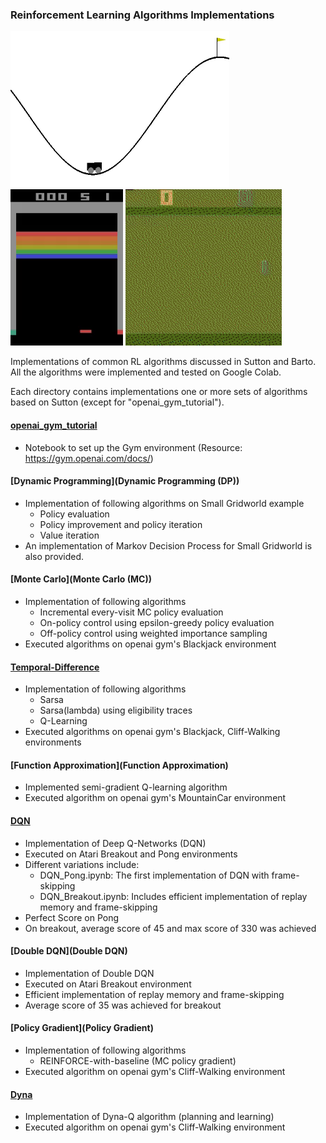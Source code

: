 ### Reinforcement Learning Algorithms Implementations
<img src="/images/MountainCar.gif" width="350" height="250"/> <img src="/images/Breakout.gif" width="180" height="250"/> <img src="/images/Pong.gif" width="250" height="250"/>

Implementations of common RL algorithms discussed in Sutton and Barto. All the algorithms were implemented and tested on Google Colab.

Each directory contains implementations one or more sets of algorithms based on Sutton (except for "openai_gym_tutorial").

#### [openai_gym_tutorial](openai_gym_tutorial)
- Notebook to set up the Gym environment (Resource: https://gym.openai.com/docs/)

#### [Dynamic Programming](Dynamic Programming (DP))
- Implementation of following algorithms on Small Gridworld example
  - Policy evaluation
  - Policy improvement and policy iteration
  - Value iteration
- An implementation of Markov Decision Process for Small Gridworld is also provided.

#### [Monte Carlo](Monte Carlo (MC))
- Implementation of following algorithms
  - Incremental every-visit MC policy evaluation
  - On-policy control using epsilon-greedy policy evaluation
  - Off-policy control using weighted importance sampling
- Executed algorithms on openai gym's Blackjack environment

#### [Temporal-Difference](Temporal-Difference (TD))
- Implementation of following algorithms
  - Sarsa
  - Sarsa(lambda) using eligibility traces
  - Q-Learning
- Executed algorithms on openai gym's Blackjack, Cliff-Walking environments

#### [Function Approximation](Function Approximation)
- Implemented semi-gradient Q-learning algorithm
- Executed algorithm on openai gym's MountainCar environment

#### [DQN](DQN)
- Implementation of Deep Q-Networks (DQN)
- Executed on Atari Breakout and Pong environments
- Different variations include:
    - DQN_Pong.ipynb: The first implementation of DQN with frame-skipping
    - DQN_Breakout.ipynb: Includes efficient implementation of replay memory and frame-skipping
- Perfect Score on Pong
- On breakout, average score of 45 and max score of 330 was achieved

#### [Double DQN](Double DQN)
- Implementation of Double DQN
- Executed on Atari Breakout environment
- Efficient implementation of replay memory and frame-skipping
- Average score of 35 was achieved for breakout


#### [Policy Gradient](Policy Gradient)
- Implementation of following algorithms
  - REINFORCE-with-baseline (MC policy gradient)
- Executed algorithm on openai gym's Cliff-Walking environment

#### [Dyna](Dyna)
- Implementation of Dyna-Q algorithm (planning and learning)
- Executed algorithm on openai gym's Cliff-Walking environment
